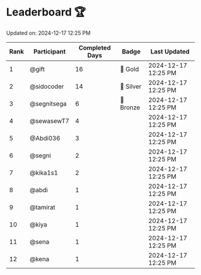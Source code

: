 # Leaderboard 🏆

Updated on: 2024-12-17 12:25 PM

| Rank | Participant       | Completed Days | Badge      | Last Updated         |
|------|-------------------|----------------|------------|----------------------|
| 1    | @gift             | 16             | 🏅 Gold     | 2024-12-17 12:25 PM |
| 2    | @sidocoder        | 14             | 🥈 Silver   | 2024-12-17 12:25 PM |
| 3    | @segnitsega       | 6              | 🥉 Bronze   | 2024-12-17 12:25 PM |
| 4    | @sewasewT7        | 4              |            | 2024-12-17 12:25 PM |
| 5    | @Abdi036          | 3              |            | 2024-12-17 12:25 PM |
| 6    | @segni            | 2              |            | 2024-12-17 12:25 PM |
| 7    | @kika1s1          | 2              |            | 2024-12-17 12:25 PM |
| 8    | @abdi             | 1              |            | 2024-12-17 12:25 PM |
| 9    | @tamirat          | 1              |            | 2024-12-17 12:25 PM |
| 10   | @kiya             | 1              |            | 2024-12-17 12:25 PM |
| 11   | @sena             | 1              |            | 2024-12-17 12:25 PM |
| 12   | @kena             | 1              |            | 2024-12-17 12:25 PM |
